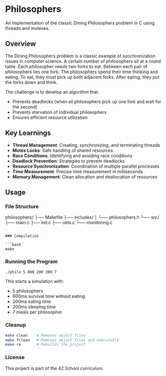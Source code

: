 # Philosophers

An implementation of the classic Dining Philosophers problem in C using threads and mutexes.

## Overview

The Dining Philosophers problem is a classic example of synchronization issues in computer science. A certain number of philosophers sit at a round table. Each philosopher needs two forks to eat. Between each pair of philosophers lies one fork. The philosophers spend their time thinking and eating. To eat, they must pick up both adjacent forks. After eating, they put the forks down and think.

The challenge is to develop an algorithm that:
- Prevents deadlocks (when all philosophers pick up one fork and wait for the second)
- Prevents starvation of individual philosophers
- Ensures efficient resource utilization

## Key Learnings

- **Thread Management**: Creating, synchronizing, and terminating threads
- **Mutex Locks**: Safe handling of shared resources
- **Race Conditions**: Identifying and avoiding race conditions
- **Deadlock Prevention**: Strategies to prevent deadlocks
- **Resource Synchronization**: Coordination of multiple parallel processes
- **Time Measurement**: Precise time measurement in milliseconds
- **Memory Management**: Clean allocation and deallocation of resources

## Usage

### File Structure

philosophers/
├── Makefile
├── includes/
│ └── philosophers.h
└── src/
├── main.c
├── init.c
├── utils.c
└── monitoring.c
```

### Compilation

```bash
make
```

### Running the Program

```bash
./philo 5 800 200 200 7
```

This starts a simulation with:
- 5 philosophers
- 800ms survival time without eating
- 200ms eating time
- 200ms sleeping time
- 7 meals per philosopher

### Cleanup

```bash
make clean    # Removes object files
make fclean   # Removes object files and executable
make re       # Rebuilds the project
```

### License

This project is part of the 42 School curriculum.
